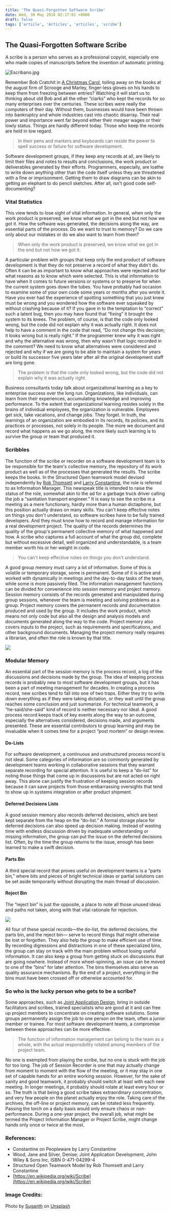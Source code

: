 ```yaml
---
title: 'The Quasi-Forgotten Software Scribe'
date: Wed, 30 May 2018 02:17:01 +0000
draft: false
tags: ['article', 'Articles', 'articles', 'scribe']
---
```


The Quasi-Forgotten Software Scribe
-----------------------------------

A scribe is a person who serves as a professional copyist, especially one who made copies of manuscripts before the invention of automatic printing.

![Escribano.jpg](https://upload.wikimedia.org/wikipedia/commons/0/00/Escribano.jpg)

Remember Bob Cratchit in [A Christmas Carol](https://www.imdb.com/title/tt1067106/?ref_=tt_rec_tt), toiling away on the books at the august firm of Scrooge and Marley, finger-less gloves on his hands to keep them from freezing between entries? Watching it will start us to thinking about old Bob and all the other “clarks” who kept the records for so many enterprises over the centuries. These scribes were really the computers of their day. Without them, businesses would have been thrown into bankruptcy and whole industries cast into chaotic disarray. Their real power and importance went far beyond either their meager wages or their lowly status. Things are hardly different today. Those who keep the records are held in low regard.

> In their pens and markers and keyboards can reside the power to spell success or failure for software development.

Software development groups, if they keep any records at all, are likely to limit their files and notes to results and conclusions, the work product or deliverables generated by their efforts. Programmers, especially, are loathe to write down anything other than the code itself unless they are threatened with a fine or imprisonment. Getting them to draw diagrams can be akin to getting an elephant to do pencil sketches. After all, isn't good code self-documenting?

### Vital Statistics

This view tends to lose sight of vital information. In general, when only the work product is preserved, we know what we got in the end but not how we got it. How the software was generated, the decisions along the way, are essential parts of the process. Do we want to trust to memory? Do we care only about our mistakes or do we also want to learn from them?

> When only the work product is preserved, we know what we got in the end but not how we got it.

A particular problem with groups that keep only the end product of software development is that they do not preserve a record of what they didn't do. Often it can be as important to know what approaches were rejected and for what reasons as to know which were selected. This is vital information to have when it comes to future versions or systems or to preserve for when the current system goes down the tubes. You have probably had occasion to examine some of your own code some years or months after you wrote it. Have you ever had the experience of spotting something that you just knew must be wrong and you wondered how the software ever squeaked by without crashing because of it? If you gave in to the temptation to “correct” such a latent bug, then you may have found that “fixing” it brought the system to its knees. The problem, of course, is that the code only looked wrong, but the code did not explain why it was actually right. It does not help to have a comment in the code that read, “Do not change this decision; it looks wrong but is really right.” If the programmer knew why it was right and why the alternative was wrong, then why wasn't that logic recorded in the comment? We need to know what alternatives were considered and rejected and why if we are going to be able to maintain a system for years or build its successor five years later after all the original development staff are long gone.

> The problem is that the code only looked wrong, but the code did not explain why it was actually right.

Business consultants today talk about organizational learning as a key to enterprise success over the long run. Organizations, like individuals, can learn from their experiences, accumulating knowledge and improving performance. To the extent that organizational learning resides solely in the brains of individual employees, the organization is vulnerable. Employees get sick, take vacations, and change jobs. They forget. In truth, the learnings of an organization are embodied in its records, its policies, and its practices or processes, not solely in its people. The more we document and record what happens as we go along, the more likely such learning is to survive the group or team that produced it.

### Scribbles

The function of the scribe or recorder on a software development team is to be responsible for the team's collective memory, the repository of its work product as well as of the processes that generated the results. The scribe keeps the books. In the Structured Open teamwork model devised independently by [Rob Thomsett](https://www.sevenconsulting.com/topic/rob-thomsett/?portfolioCats=12) and [Larry Constantine](https://en.wikipedia.org/wiki/Larry_Constantine), the role is referred to as Information Manager. This newspeak title is intended to raise the status of the role, somewhat akin to the ad for a garbage truck driver calling the job a “sanitation transport engineer.” It is easy to see the scribe in a meeting as a mere functionary, hardly more than a human dictaphone, but this position actually draws on many skills. You can't keep effective notes on things you don't understand, so software scribes have to be fully trained developers. And they must know how to record and manage information for a real development project. The quality of the records determines the quality of the group's permanent collective memory of what happened and how. A scribe who captures a full account of what the group did, complete but without excessive detail, well organized and understandable, is a team member worth his or her weight in code.

> You can't keep effective notes on things you don't understand.

A good group memory must carry a lot of information. Some of this is volatile or temporary storage, some is permanent. Some of it is active and worked with dynamically in meetings and the day-to-day tasks of the team, while some is more passively filed. The information management functions can be divided for convenience into session memory and project memory. Session memory consists of the records generated and manipulated during group sessions, whenever the team is meeting and solving problems as a group. Project memory covers the permanent records and documentation produced and used by the group. It includes the work product, which means not only code but also all the design and analysis models and documents generated along the way to the code. Project memory also covers inputs to the project, such as requirements and specifications, and other background documents. Managing the project memory really requires a librarian, and often the role is known by that title.

![](http://hangaroundtheweb.com/wp-content/uploads/2018/05/info-mgmt.png)

### Modular Memory

An essential part of the session memory is the process record, a log of the discussions and decisions made by the group. The idea of keeping process records is probably new to most software development groups, but it has been a part of meeting management for decades. In creating a process record, new scribes tend to fall into one of two traps. Either they try to write down everything as if they were taking dictation, or they wait until the group reaches some conclusion and just summarize. For technical teamwork, a “he-said/she-said” kind of record is neither necessary nor ideal. A good process record keeps track of key events along the way to an outcome, especially the alternatives considered, decisions made, and arguments presented. These are essential contributors to group learning and may be invaluable when it comes time for a project “post mortem” or design review.

#### Do-Lists

For software development, a continuous and unstructured process record is not ideal. Some categories of information are so commonly generated by development teams working in collaborative sessions that they warrant separate recording for special attention. It is useful to keep a “do-list” for noting those things that come up in discussions but are not acted on right away. This alone can justify the frustration of keeping session records because it can save projects from those embarrassing oversights that tend to show up in systems integration or after product shipment.

#### Deferred Decisions Lists

A good session memory also records deferred decisions, which are best kept separate from the heap on the “do-list.” A formal storage place for deferred decisions can also speed up decision making. Instead of wasting time with endless discussion driven by inadequate understanding or missing information, the group can put the issue on the deferred decisions list. Often, by the time the group returns to the issue, enough has been learned to make a swift decision.

#### Parts Bin

A third special record that proves useful on development teams is a “parts bin,” where bits and pieces of bright technical ideas or partial solutions can be set aside temporarily without disrupting the main thread of discussion.

#### Reject Bin

The “reject bin” is just the opposite, a place to note all those unused ideas and paths not taken, along with that vital rationale for rejection.

![](http://hangaroundtheweb.com/wp-content/uploads/2018/05/do-list.png)

All four of these special records—the do-list, the deferred decisions, the parts bin, and the reject bin— serve to record things that might otherwise be lost or forgotten. They also help the group to make efficient use of time. By recording digressions and distractions in one of these specialized bins, the group can stay on track with the main problem without losing useful information. It can also keep a group from getting stuck on discussions that are going nowhere. Instead of more wheel-spinning, an issue can be moved to one of the “bins” for later attention. The bins themselves also serve as quality assurance mechanisms. By the end of a project, everything in the bins must have been crossed off or otherwise accounted for.

### So who is the lucky person who gets to be a scribe?

Some approaches, such as [Joint Application Design](https://en.wikipedia.org/wiki/Joint_application_design), bring in outside facilitators and scribes, trained specialists who are good at it and can free up project members to concentrate on creating software solutions. Some groups permanently assign the job to one person on the team, often a junior member or trainee. For most software development teams, a compromise between these approaches can be more effective.

> The function of information management can belong to the team as a whole, with the actual responsibility rotated among members of the project team.

No one is exempted from playing the scribe, but no one is stuck with the job for too long. The job of Session Recorder is one that may actually change from moment to moment with the flow of the meeting, or it may stay in one set of capable hands for an entire working session. However, for the sake of sanity and good teamwork, it probably should switch at least with each new meeting. In longer meetings, it probably should rotate at least every hour or so. The truth is that being a good scribe takes extraordinary concentration, and very few people on the planet actually enjoy the role. Taking care of the archives, the off-line or project memory, can be rotated less frequently. Passing the torch on a daily basis would only ensure chaos or non-performance. During a one-year project, the overall job, what might be termed the Project Information Manager or Project Scribe, might change hands only once or twice at the most.

### References:

*   Constantine on Peopleware by Larry Constantine
*   Wood, Jane and Silver, Denise; Joint Application Development, John Wiley & Sons Inc, ISBN 0-471-04299-4
*   Structured Open Teamwork Model by Rob Thomsett and Larry Constantine
*   [https://en.wikipedia.org/wiki/Scribe](https://en.wikipedia.org/wiki/Scribe)

### Image Credits:

Photo by [Suganth](https://unsplash.com/photos/7dB0fRkaqv4?utm_source=unsplash&utm_medium=referral&utm_content=creditCopyText) on [Unsplash](https://unsplash.com/search/photos/scribe?utm_source=unsplash&utm_medium=referral&utm_content=creditCopyText)